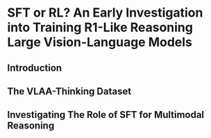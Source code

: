 # SFT or RL? An Early Investigation into Training R1-Like Reasoning Large Vision-Language Models

## Introduction



## The VLAA-Thinking Dataset



## Investigating The Role of SFT for Multimodal Reasoning



